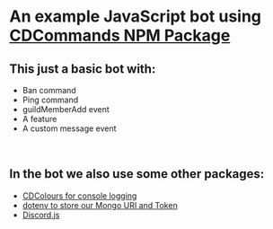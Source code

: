 # An example JavaScript bot using [CDCommands NPM Package](https://npmjs.com/package/cdcommands)

## This just a basic bot with:

- Ban command
- Ping command
- guildMemberAdd event
- A feature
- A custom message event

<br>

## In the bot we also use some other packages:

- [CDColours for console logging](https://www.npmjs.com/package/cdcolours)
- [dotenv to store our Mongo URI and Token](https://www.npmjs.com/package/dotenv)
- [Discord.js](https://www.npmjs.com/package/discord.js)
